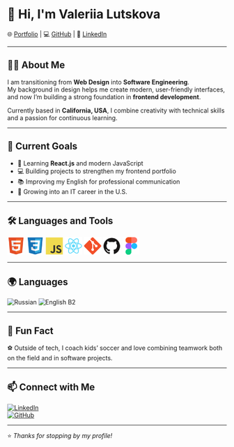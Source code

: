 # 👋 Hi, I'm Valeriia Lutskova  

🌐 [Portfolio](#) | 💻 [GitHub](https://github.com/Valeriia0799) | 🔗 [LinkedIn](https://www.linkedin.com/in/valeriia-lutskova-950b2b242/)  

---

## 👩‍💻 About Me  
I am transitioning from **Web Design** into **Software Engineering**.  
My background in design helps me create modern, user-friendly interfaces, and now I’m building a strong foundation in **frontend development**.  

Currently based in **California, USA**, I combine creativity with technical skills and a passion for continuous learning.  

---

## 🎯 Current Goals  
- 🌱 Learning **React.js** and modern JavaScript  
- 💻 Building projects to strengthen my frontend portfolio  
- 📚 Improving my English for professional communication  
- 🤝 Growing into an IT career in the U.S.  

---

## 🛠️ Languages and Tools  
<p align="left">
  <img src="https://raw.githubusercontent.com/devicons/devicon/master/icons/html5/html5-original.svg" alt="html5" width="40" height="40"/>
  <img src="https://raw.githubusercontent.com/devicons/devicon/master/icons/css3/css3-original.svg" alt="css3" width="40" height="40"/>
  <img src="https://raw.githubusercontent.com/devicons/devicon/master/icons/javascript/javascript-original.svg" alt="javascript" width="40" height="40"/>
  <img src="https://raw.githubusercontent.com/devicons/devicon/master/icons/react/react-original.svg" alt="react" width="40" height="40"/>
  <img src="https://raw.githubusercontent.com/devicons/devicon/master/icons/git/git-original.svg" alt="git" width="40" height="40"/>
  <img src="https://raw.githubusercontent.com/devicons/devicon/master/icons/github/github-original.svg" alt="github" width="40" height="40"/>
  <img src="https://raw.githubusercontent.com/devicons/devicon/master/icons/figma/figma-original.svg" alt="figma" width="40" height="40"/>
</p>  

---

## 🌍 Languages
![Russian](https://img.shields.io/badge/Russian-Native-2962FF?style=for-the-badge)
![English B2](https://img.shields.io/badge/English-B2-34A853?style=for-the-badge)

---

## 🌟 Fun Fact  
⚽ Outside of tech, I coach kids’ soccer and love combining teamwork both on the field and in software projects.  

---

## 📫 Connect with Me  
[![LinkedIn](https://img.shields.io/badge/LinkedIn-blue?style=for-the-badge&logo=linkedin)](https://www.linkedin.com/in/valeriia-lutskova-950b2b242/)  
[![GitHub](https://img.shields.io/badge/GitHub-000?style=for-the-badge&logo=github)](https://github.com/Valeriia0799)  

---
⭐️ *Thanks for stopping by my profile!*  
